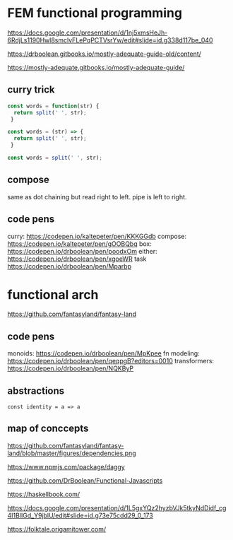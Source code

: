 # FEM functional programming

https://docs.google.com/presentation/d/1nj5xmsHeJh-6RdjLs1190Hwl8smclvFLePqPCTVsrYw/edit#slide=id.g338d117be_040

https://drboolean.gitbooks.io/mostly-adequate-guide-old/content/

https://mostly-adequate.gitbooks.io/mostly-adequate-guide/

## curry trick

```javascript
const words = function(str) {
  return split(' ', str);
 }
```

```javascript
const words = (str) => {
  return split(' ', str);
 }
```

```javascript
const words = split(' ', str);
```

## compose

same as dot chaining but read right to left. pipe is left to right.

## code pens

curry: https://codepen.io/kaltepeter/pen/KKKGGdb
compose: https://codepen.io/kaltepeter/pen/gOOBQbq
box: https://codepen.io/drboolean/pen/poodxOm
either: https://codepen.io/drboolean/pen/xgoeWR
task https://codepen.io/drboolean/pen/Mparbp

# functional arch

https://github.com/fantasyland/fantasy-land

## code pens

monoids: https://codepen.io/drboolean/pen/MpKpee
fn modeling: https://codepen.io/drboolean/pen/qeqpgB?editors=0010
transformers: https://codepen.io/drboolean/pen/NQKByP

## abstractions

`const identity = a => a`


## map of conccepts

https://github.com/fantasyland/fantasy-land/blob/master/figures/dependencies.png

https://www.npmjs.com/package/daggy

https://github.com/DrBoolean/Functional-Javascripts

https://haskellbook.com/

https://docs.google.com/presentation/d/1L5gxYQz2hyzbVJk5tkyNdDidf_cg4I1BlIGd_Y9jblU/edit#slide=id.g73e75cdd29_0_173

https://folktale.origamitower.com/

